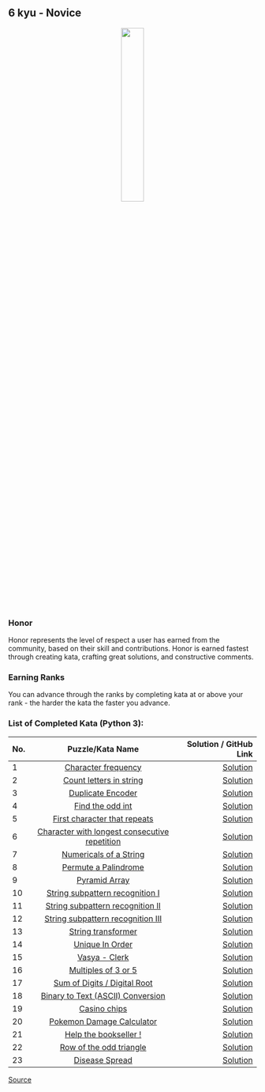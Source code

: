 ## 6 kyu - Novice

<div align="center"> 
<img width="30%" height="30%" src="https://github.com/ikostan/codewars/blob/master/img/copy-rank-kyu.png" hspace="10">
</div>

### Honor

Honor represents the level of respect a user has earned from the community, based on their skill and contributions. Honor is earned fastest through creating kata, crafting great solutions, and constructive comments.

### Earning Ranks

You can advance through the ranks by completing kata at or above your rank - the harder the kata the faster you advance.

### List of Completed Kata (Python 3):

| No. | Puzzle/Kata Name                                                                                                   | Solution / GitHub Link                                                                          |
|-----|:------------------------------------------------------------------------------------------------------------------:|------------------------------------------------------------------------------------------------:|
|1    |[Character frequency](https://www.codewars.com/kata/53e895e28f9e66a56900011a/train/python)                          |[Solution](https://github.com/ikostan/codewars/tree/master/kyu_6/character_frequency)            |
|2    |[Count letters in string](https://www.codewars.com/kata/5808ff71c7cfa1c6aa00006d/train/python)                      |[Solution](https://github.com/ikostan/codewars/tree/master/kyu_6/count_letters_in_string)        |
|3    |[Duplicate Encoder](https://www.codewars.com/kata/54b42f9314d9229fd6000d9c/train/python)                            |[Solution](https://github.com/ikostan/codewars/tree/master/kyu_6/duplicate_encoder)              |
|4    |[Find the odd int](https://www.codewars.com/kata/54da5a58ea159efa38000836/train/python)                             |[Solution](https://github.com/ikostan/codewars/tree/master/kyu_6/find_the_odd_int)               |
|5    |[First character that repeats](https://www.codewars.com/kata/54f9f4d7c41722304e000bbb/train/python)                 |[Solution](https://github.com/ikostan/codewars/tree/master/kyu_6/first_character_that_repeats)   |
|6    |[Character with longest consecutive repetition](https://www.codewars.com/kata/586d6cefbcc21eed7a001155/train/python)|[Solution](https://github.com/ikostan/codewars/tree/master/kyu_6/longest_repetition)             |
|7    |[Numericals of a String](https://www.codewars.com/kata/5b4070144d7d8bbfe7000001/train/python)                       |[Solution](https://github.com/ikostan/codewars/tree/master/kyu_6/numericals_of_string)           |
|8    |[Permute a Palindrome](https://www.codewars.com/kata/58ae6ae22c3aaafc58000079/train/python)                         |[Solution](https://github.com/ikostan/codewars/tree/master/kyu_6/permute_a_palindrome)           |
|9    |[Pyramid Array](https://www.codewars.com/kata/515f51d438015969f7000013/train/python)                                |[Solution](https://github.com/ikostan/codewars/tree/master/kyu_6/pyramid_array)                  |
|10   |[String subpattern recognition I](https://www.codewars.com/kata/5a49f074b3bfa89b4c00002b/train/python)              |[Solution](https://github.com/ikostan/codewars/tree/master/kyu_6/string_subpattern_recognition_1)|
|11   |[String subpattern recognition II](https://www.codewars.com/kata/5a4a391ad8e145cdee0000c4/train/python)             |[Solution](https://github.com/ikostan/codewars/tree/master/kyu_6/string_subpattern_recognition_2)|
|12   |[String subpattern recognition III](https://www.codewars.com/kata/5a4a2973d8e14586c700000a/train/python)            |[Solution](https://github.com/ikostan/codewars/tree/master/kyu_6/string_subpattern_recognition_3)|
|13   |[String transformer](https://www.codewars.com/kata/5878520d52628a092f0002d0/train/python)                           |[Solution](https://github.com/ikostan/codewars/tree/master/kyu_6/string_transformer)             |
|14   |[Unique In Order](https://www.codewars.com/kata/54e6533c92449cc251001667/train/python)                              |[Solution](https://github.com/ikostan/codewars/tree/master/kyu_6/unique_in_order)                |
|15   |[Vasya - Clerk](https://www.codewars.com/kata/555615a77ebc7c2c8a0000b8/train/python)                                |[Solution](https://github.com/ikostan/codewars/tree/master/kyu_6/vasya_clerk)                    |
|16   |[Multiples of 3 or 5](https://www.codewars.com/kata/514b92a657cdc65150000006/train/python)                          |[Solution](https://github.com/ikostan/codewars/tree/master/kyu_6/multiples_of_3_or_5)            |
|17   |[Sum of Digits / Digital Root](https://www.codewars.com/kata/541c8630095125aba6000c00/train/python)                 |[Solution](https://github.com/ikostan/codewars/tree/master/kyu_6/sum_of_digits_digital_root)     |
|18   |[Binary to Text (ASCII) Conversion](https://www.codewars.com/kata/5583d268479559400d000064/train/python)            |[Solution](https://github.com/ikostan/codewars/tree/master/kyu_6/binary_to_text_ascii_conversion)|
|19   |[Casino chips](https://www.codewars.com/kata/5e0b72d2d772160011133654/train/python)                                 |[Solution](https://github.com/ikostan/codewars/tree/master/kyu_6/casino_chips)                   |
|20   |[Pokemon Damage Calculator](https://www.codewars.com/kata/536e9a7973130a06eb000e9f/train/python)                    |[Solution](https://github.com/ikostan/codewars/tree/master/kyu_6/pokemon_damage_calculator)      |
|21   |[Help the bookseller !](https://www.codewars.com/kata/54dc6f5a224c26032800005c/train/python)                        |[Solution](https://github.com/ikostan/codewars/tree/master/kyu_6/help_the_bookseller)            |
|22   |[Row of the odd triangle](https://www.codewars.com/kata/5d5a7525207a674b71aa25b5/train/python)                      |[Solution](https://github.com/ikostan/codewars/tree/master/kyu_6/row_of_the_odd_triangle)        |
|23   |[Disease Spread](https://www.codewars.com/kata/566543703c72200f0b0000c9)                                            |[Solution](https://github.com/ikostan/codewars/tree/master/kyu_6/disease_spread)                 |

[Source](https://www.codewars.com/about)
